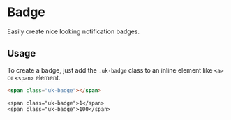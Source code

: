 # Badge

<p class="uk-text-lead">Easily create nice looking notification badges.</p>

## Usage

To create a badge, just add the `.uk-badge` class to an inline element like `<a>` or `<span>` element.

```html
<span class="uk-badge"></span>
```

```run:uikit
<span class="uk-badge">1</span>
<span class="uk-badge">100</span>
```
